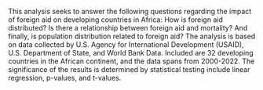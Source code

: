 This analysis seeks to answer the following questions regarding the impact of foreign aid on developing countries in Africa: How is foreign aid distributed? Is there a relationship between foreign aid and mortality? And finally, is population distribution related to foreign aid? 
The analysis is based on data collected by U.S. Agency for International Development (USAID), U.S. Department of State, and World Bank Data. Included are 32 developing countries in the African continent, and the data spans from 2000-2022.
The significance of the results is determined by statistical testing include linear regression, p-values, and t-values.

